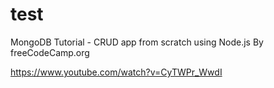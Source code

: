 # test

MongoDB Tutorial - CRUD app from scratch using Node.js
By freeCodeCamp.org


https://www.youtube.com/watch?v=CyTWPr_WwdI